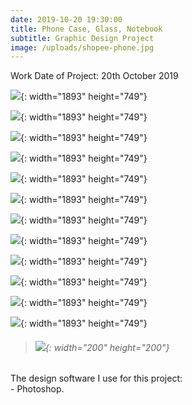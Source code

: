 ```yaml
---
date: 2019-10-20 19:30:00
title: Phone Case, Glass, Notebook
subtitle: Graphic Design Project
image: /uploads/shopee-phone.jpg
---
```

Work Date of Project: 20th October 2019

![](/uploads/shopee-phone.jpg){: width="1893" height="749"}

![](/uploads/shopee-notebook.jpg){: width="1893" height="749"}

![](/uploads/glassfemale.jpg){: width="1893" height="749"}

![](/uploads/glassmale.jpg){: width="1893" height="749"}

![](/uploads/POP-SOCKET-ACRYLIC-CUSTOM.png){: width="1893" height="749"}

![](/uploads/POP-SOCKET-ACRYLIC-CUSTOM-2.png){: width="1893" height="749"}

![](/uploads/note-softcover.jpg){: width="1893" height="749"}

![](/uploads/note-spiral.jpg){: width="1893" height="749"}

![](/uploads/hardcase.png){: width="1893" height="749"}

![](/uploads/glasscase.png){: width="1893" height="749"}

![](/uploads/blackmate.png){: width="1893" height="749"}

![](/uploads/acrylic.png){: width="1893" height="749"}

> ###### ​​​​​​​![](/uploads/image.png){: width="200" height="200"}

The design software I use for this project:<br>\- Photoshop.